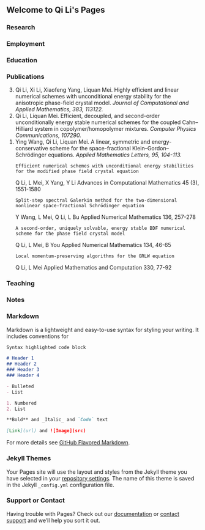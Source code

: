 ## Welcome to Qi Li's Pages

### Research

### Employment

### Education

### Publications

<ol reversed>
	<li> Qi Li, Xi Li, Xiaofeng Yang, Liquan Mei. Highly efficient and linear numerical schemes with unconditional energy stability for the anisotropic phase-field crystal model. <i> Journal of Computational and Applied Mathematics, 383, 113122. </i>  </li>
	<li> Qi Li, Liquan Mei. Efficient, decoupled, and second-order unconditionally energy stable numerical schemes for the coupled Cahn–Hilliard system in copolymer/homopolymer mixtures. <i> Computer Physics Communications, 107290. </i> </li>
	<li> Ying Wang, Qi Li, Liquan Mei. A linear, symmetric and energy-conservative scheme for the space-fractional Klein–Gordon–Schrödinger equations. <i> Applied Mathematics Letters, 95, 104-113. </i>  </li>
	
	Efficient numerical schemes with unconditional energy stabilities for the modified phase field crystal equation
Q Li, L Mei, X Yang, Y Li
Advances in Computational Mathematics 45 (3), 1551-1580
	
	Split-step spectral Galerkin method for the two-dimensional nonlinear space-fractional Schrödinger equation
Y Wang, L Mei, Q Li, L Bu
Applied Numerical Mathematics 136, 257-278
	
	A second-order, uniquely solvable, energy stable BDF numerical scheme for the phase field crystal model
Q Li, L Mei, B You
Applied Numerical Mathematics 134, 46-65
	
	Local momentum-preserving algorithms for the GRLW equation
Q Li, L Mei
Applied Mathematics and Computation 330, 77-92


</ol>



### Teaching

### Notes

### Markdown

Markdown is a lightweight and easy-to-use syntax for styling your writing. It includes conventions for

```markdown
Syntax highlighted code block

# Header 1
## Header 2
### Header 3
### Header 4

- Bulleted
- List

1. Numbered
2. List

**Bold** and _Italic_ and `Code` text

[Link](url) and ![Image](src)
```

For more details see [GitHub Flavored Markdown](https://guides.github.com/features/mastering-markdown/).

### Jekyll Themes

Your Pages site will use the layout and styles from the Jekyll theme you have selected in your [repository settings](https://github.com/liqihao2000/finite/settings). The name of this theme is saved in the Jekyll `_config.yml` configuration file.

### Support or Contact

Having trouble with Pages? Check out our [documentation](https://docs.github.com/categories/github-pages-basics/) or [contact support](https://github.com/contact) and we’ll help you sort it out.
